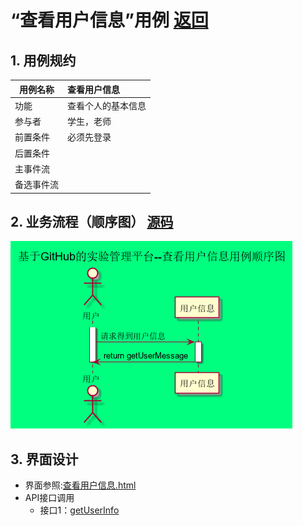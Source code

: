 
# “查看用户信息”用例 [返回](../README.md)
## 1. 用例规约

|用例名称|查看用户信息|
|-------|:-------------|
|功能|查看个人的基本信息|
|参与者|学生，老师|
|前置条件|必须先登录|
|后置条件| |
|主事件流| |
|备选事件流| |

## 2. 业务流程（顺序图） [源码](../src/sequence查看用户信息.puml)
![sequence1](../img/sequence获取用户信息.png) 

## 3. 界面设计
- 界面参照:[查看用户信息.html](https://201710414205.github.io/is_analysis_pages/test6/用户信息.html)
- API接口调用
    - 接口1：[getUserInfo](../接口/getUserInfo.md)

